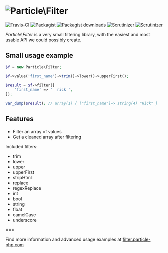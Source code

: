 ![Particle\Filter](https://cloud.githubusercontent.com/assets/6495166/7777918/406635e8-00c7-11e5-90e3-96c590828ffd.png)
===

[![Travis-CI](https://img.shields.io/travis/particle-php/Filter/master.svg)](https://travis-ci.org/particle-php/Filter)
[![Packagist](https://img.shields.io/packagist/v/particle/filter.svg)](https://packagist.org/packages/particle/filter)
[![Packagist downloads](https://img.shields.io/packagist/dt/particle/filter.svg)](https://packagist.org/packages/particle/filter)
[![Scrutinizer](https://img.shields.io/scrutinizer/g/particle-php/Filter.svg)](https://scrutinizer-ci.com/g/particle-php/Filter/?branch=master)
[![Scrutinizer](https://img.shields.io/scrutinizer/coverage/g/particle-php/Filter/master.svg)](https://scrutinizer-ci.com/g/particle-php/Filter/?branch=master)

*Particle\Filter* is a very small filtering library, with the easiest and most usable API we could possibly create.

## Small usage example

```php
$f = new Particle\Filter;

$f->value('first_name')->trim()->lower()->upperFirst();

$result = $f->filter([
    'first_name' => '  rick ',
]);

var_dump($result); // array(1) { ["first_name"]=> string(4) "Rick" }
```

## Features

* Filter an array of values
* Get a cleaned array after filtering

Included filters:

* trim
* lower
* upper
* upperFirst
* stripHtml
* replace
* regexReplace
* int
* bool
* string
* float
* camelCase
* underscore

===

Find more information and advanced usage examples at [filter.particle-php.com](http://filter.particle-php.com)
